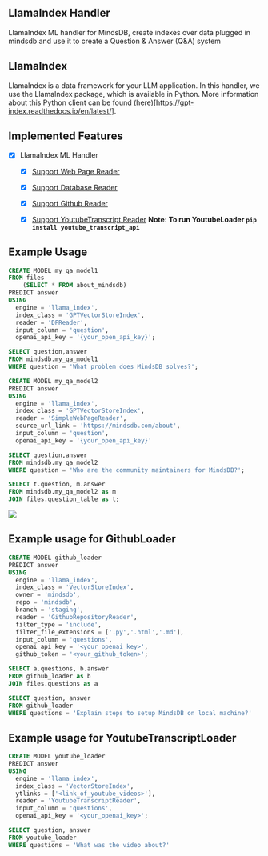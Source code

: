 ## LlamaIndex Handler
LlamaIndex ML handler for MindsDB, create indexes over data plugged in mindsdb and use it to create a Question & Answer (Q&A) system

## LlamaIndex
LlamaIndex is a data framework for your LLM application. In this handler, we use the LlamaIndex package, which is available in Python. More information about this Python client can be found (here)[https://gpt-index.readthedocs.io/en/latest/].

## Implemented Features
- [x] LlamaIndex ML Handler
  - [x] [Support Web Page Reader](https://gpt-index.readthedocs.io/en/latest/examples/data_connectors/WebPageDemo.html)
  - [x] [Support Database Reader](https://gpt-index.readthedocs.io/en/latest/examples/data_connectors/DatabaseReaderDemo.html)
  - [x] [Support Github Reader](https://llamahub.ai/l/youtube_transcript?from=loaders)
  - [x] [Support YoutubeTranscript Reader](https://llamahub.ai/l/youtube_transcript?from=loaders) **Note: To run YoutubeLoader `pip install youtube_transcript_api`**


## Example Usage

~~~sql
CREATE MODEL my_qa_model1
FROM files
    (SELECT * FROM about_mindsdb)
PREDICT answer
USING 
  engine = 'llama_index', 
  index_class = 'GPTVectorStoreIndex',
  reader = 'DFReader',
  input_column = 'question',
  openai_api_key = '{your_open_api_key}';
~~~~
~~~sql
SELECT question,answer
FROM mindsdb.my_qa_model1
WHERE question = 'What problem does MindsDB solves?';
~~~~

~~~sql
CREATE MODEL my_qa_model2
PREDICT answer
USING 
  engine = 'llama_index', 
  index_class = 'GPTVectorStoreIndex',
  reader = 'SimpleWebPageReader',
  source_url_link = 'https://mindsdb.com/about',
  input_column = 'question',
  openai_api_key = '{your_open_api_key}'
~~~~

~~~sql
SELECT question,answer
FROM mindsdb.my_qa_model2
WHERE question = 'Who are the community maintainers for MindsDB?';
~~~~

~~~sql
SELECT t.question, m.answer
FROM mindsdb.my_qa_model2 as m
JOIN files.question_table as t;
~~~~

![](https://i.ibb.co/WPgXJDs/Screenshot-2023-05-30-at-7-54-32-PM.png)

## Example usage for GithubLoader
```sql
CREATE MODEL github_loader
PREDICT answer
USING 
  engine = 'llama_index', 
  index_class = 'VectorStoreIndex',
  owner = 'mindsdb',
  repo = 'mindsdb',
  branch = 'staging',
  reader = 'GithubRepositoryReader',
  filter_type = 'include',
  filter_file_extensions = ['.py','.html','.md'],
  input_column = 'questions',
  openai_api_key = '<your_openai_key>',
  github_token = '<your_github_token>';
```

```sql
SELECT a.questions, b.answer
FROM github_loader as b
JOIN files.questions as a
```

```sql
SELECT question, answer
FROM github_loader
WHERE questions = 'Explain steps to setup MindsDB on local machine?'
```

## Example usage for YoutubeTranscriptLoader
```sql
CREATE MODEL youtube_loader
PREDICT answer
USING 
  engine = 'llama_index', 
  index_class = 'VectorStoreIndex',
  ytlinks = ['<link_of_youtube_videos>'],
  reader = 'YoutubeTranscriptReader',
  input_column = 'questions',
  openai_api_key = '<your_openai_key>';
```

```sql
SELECT question, answer
FROM youtube_loader
WHERE questions = 'What was the video about?'
```